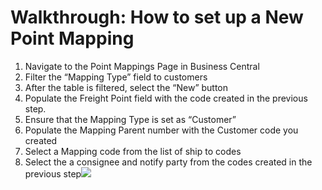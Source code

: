 # Walkthrough: How to set up a New Point Mapping

1. Navigate to the Point Mappings Page in Business Central
2. Filter the “Mapping Type” field to customers
3. After the table is filtered, select the “New” button
4. Populate the Freight Point field with the code created in the previous step.
5. Ensure that the Mapping Type is set as “Customer”
6. Populate the Mapping Parent number with the Customer code you created
7. Select a Mapping code from the list of ship to codes
8. Select the a consignee and notify party from the codes created in the previous step![](https://s3.amazonaws.com/cdn.freshdesk.com/data/helpdesk/attachments/production/8131426948/original/oftbyCQaTrJo4Cb-BFD8QM6Ki5G32VOpfg.png?1718787999)
